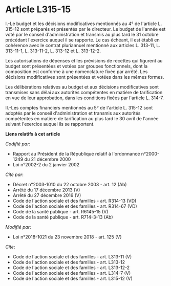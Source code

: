 # Article L315-15

I.-Le budget et les décisions modificatives mentionnés au 4° de l'article L. 315-12 sont préparés et présentés par le
directeur. Le budget de l'année est voté par le conseil d'administration et transmis au plus tard le 31 octobre précédant
l'exercice auquel il se rapporte. Le cas échéant, il est établi en cohérence avec le contrat pluriannuel mentionné aux
articles L. 313-11, L. 313-11-1, L. 313-11-2, L. 313-12 et L. 313-12-2.

Les autorisations de dépenses et les prévisions de recettes qui figurent au budget sont présentées et votées par groupes
fonctionnels, dont la composition est conforme à une nomenclature fixée par arrêté. Les décisions modificatives sont
présentées et votées dans les mêmes formes.

Les délibérations relatives au budget et aux décisions modificatives sont transmises sans délai aux autorités compétentes en
matière de tarification en vue de leur approbation, dans les conditions fixées par l'article L. 314-7.

II.-Les comptes financiers mentionnés au 5° de l'article L. 315-12 sont adoptés par le conseil d'administration et transmis
aux autorités compétentes en matière de tarification au plus tard le 30 avril de l'année suivant l'exercice auquel ils se
rapportent.

**Liens relatifs à cet article**

_Codifié par_:

  - Rapport au Président de la République relatif à l'ordonnance n°2000-1249 du 21 décembre 2000
  - Loi n°2002-2 du 2 janvier 2002

_Cité par_:

  - Décret n°2003-1010 du 22 octobre 2003 - art. 12 (Ab)
  - Arrêté du 17 décembre 2013 (V)
  - Arrêté du 27 décembre 2016 (V)
  - Code de l'action sociale et des familles - art. R314-13 (VD)
  - Code de l'action sociale et des familles - art. R314-67 (VD)
  - Code de la santé publique - art. R6145-15 (V)
  - Code de la santé publique - art. R714-3-13 (Ab)

_Modifié par_:

  - Loi n°2018-1021 du 23 novembre 2018 - art. 125 (V)

_Cite_:

  - Code de l'action sociale et des familles - art. L313-11 (V)
  - Code de l'action sociale et des familles - art. L313-12
  - Code de l'action sociale et des familles - art. L313-12-2
  - Code de l'action sociale et des familles - art. L314-7 (V)
  - Code de l'action sociale et des familles - art. L315-12 (V)
